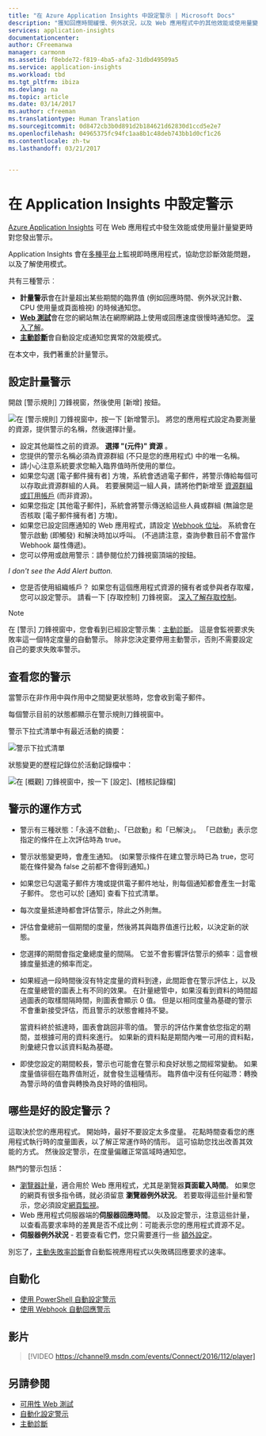 ```yaml
---
title: "在 Azure Application Insights 中設定警示 | Microsoft Docs"
description: "獲知回應時間緩慢、例外狀況，以及 Web 應用程式中的其他效能或使用量變更。"
services: application-insights
documentationcenter: 
author: CFreemanwa
manager: carmonm
ms.assetid: f8ebde72-f819-4ba5-afa2-31dbd49509a5
ms.service: application-insights
ms.workload: tbd
ms.tgt_pltfrm: ibiza
ms.devlang: na
ms.topic: article
ms.date: 03/14/2017
ms.author: cfreeman
ms.translationtype: Human Translation
ms.sourcegitcommit: 0d8472cb3b0d891d2b184621d62830d1ccd5e2e7
ms.openlocfilehash: 04965375fc94fc1aa8b1c48deb743bb1d0cf1c26
ms.contentlocale: zh-tw
ms.lasthandoff: 03/21/2017


---
```

# <a name="set-alerts-in-application-insights"></a>在 Application Insights 中設定警示
[Azure Application Insights][start] 可在 Web 應用程式中發生效能或使用量計量變更時對您發出警示。 

Application Insights 會在[多種平台][platforms]上監視即時應用程式，協助您診斷效能問題，以及了解使用模式。

共有三種警示︰

* **計量警示**會在計量超出某些期間的臨界值 (例如回應時間、例外狀況計數、CPU 使用量或頁面檢視) 的時候通知您。 
* [**Web 測試**][availability]會在您的網站無法在網際網路上使用或回應速度很慢時通知您。 [深入了解][availability]。
* [**主動診斷**](app-insights-proactive-diagnostics.md)會自動設定成通知您異常的效能模式。

在本文中，我們著重於計量警示。

## <a name="set-a-metric-alert"></a>設定計量警示
開啟 [警示規則] 刀鋒視窗，然後使用 [新增] 按鈕。 

![在 [警示規則] 刀鋒視窗中，按一下 [新增警示]。 將您的應用程式設定為要測量的資源，提供警示的名稱，然後選擇計量。](./media/app-insights-alerts/01-set-metric.png)

* 設定其他屬性之前的資源。 **選擇 "(元件)" 資源** 。
* 您提供的警示名稱必須為資源群組 (不只是您的應用程式) 中的唯一名稱。
* 請小心注意系統要求您輸入臨界值時所使用的單位。
* 如果您勾選 [電子郵件擁有者] 方塊，系統會透過電子郵件，將警示傳給每個可以存取此資源群組的人員。 若要展開這一組人員，請將他們新增至 [資源群組或訂用帳戶](app-insights-resources-roles-access-control.md) (而非資源)。
* 如果您指定 [其他電子郵件]，系統會將警示傳送給這些人員或群組 (無論您是否核取 [電子郵件擁有者] 方塊)。 
* 如果您已設定回應通知的 Web 應用程式，請設定 [Webhook 位址](../monitoring-and-diagnostics/insights-webhooks-alerts.md)。 系統會在警示啟動 (即觸發) 和解決時加以呼叫。 (不過請注意，查詢參數目前不會當作 Webhook 屬性傳遞)。
* 您可以停用或啟用警示：請參閱位於刀鋒視窗頂端的按鈕。

*I don't see the Add Alert button.* 

* 您是否使用組織帳戶？ 如果您有這個應用程式資源的擁有者或參與者存取權，您可以設定警示。 請看一下 [存取控制] 刀鋒視窗。 [深入了解存取控制][roles]。

> [!NOTE]
> 在 [警示] 刀鋒視窗中，您會看到已經設定警示集︰[主動診斷](app-insights-proactive-failure-diagnostics.md)。 這是會監視要求失敗率這一個特定度量的自動警示。 除非您決定要停用主動警示，否則不需要設定自己的要求失敗率警示。 
> 
> 

## <a name="see-your-alerts"></a>查看您的警示
當警示在非作用中與作用中之間變更狀態時，您會收到電子郵件。 

每個警示目前的狀態都顯示在警示規則刀鋒視窗中。

警示下拉式清單中有最近活動的摘要：

![警示下拉式清單](./media/app-insights-alerts/010-alert-drop.png)

狀態變更的歷程記錄位於活動記錄檔中：

![在 [概觀] 刀鋒視窗中，按一下 [設定]、[稽核記錄檔]](./media/app-insights-alerts/09-alerts.png)

## <a name="how-alerts-work"></a>警示的運作方式
* 警示有三種狀態：「永遠不啟動」、「已啟動」和「已解決」。 「已啟動」表示您指定的條件在上次評估時為 true。
* 警示狀態變更時，會產生通知。 (如果警示條件在建立警示時已為 true，您可能在條件變為 false 之前都不會得到通知。)
* 如果您已勾選電子郵件方塊或提供電子郵件地址，則每個通知都會產生一封電子郵件。 您也可以於 [通知] 查看下拉式清單。
* 每次度量抵達時都會評估警示，除此之外則無。
* 評估會彙總前一個期間的度量，然後將其與臨界值進行比較，以決定新的狀態。
* 您選擇的期間會指定彙總度量的間隔。 它並不會影響評估警示的頻率：這會根據度量抵達的頻率而定。
* 如果經過一段時間後沒有特定度量的資料到達，此間距會在警示評估上，以及在度量總管的圖表上有不同的效果。 在計量總管中，如果沒看到資料的時間超過圖表的取樣間隔時間，則圖表會顯示 0 值。 但是以相同度量為基礎的警示不會重新接受評估，而且警示的狀態會維持不變。 
  
    當資料終於抵達時，圖表會跳回非零的值。 警示的評估作業會依您指定的期間，並根據可用的資料來進行。 如果新的資料點是期間內唯一可用的資料點，則彙總只會以該資料點為基礎。
* 即使您設定的期間較長，警示也可能會在警示和良好狀態之間經常變動。 如果度量值徘徊在臨界值附近，就會發生這種情形。 臨界值中沒有任何磁滯：轉換為警示時的值會與轉換為良好時的值相同。

## <a name="what-are-good-alerts-to-set"></a>哪些是好的設定警示？
這取決於您的應用程式。 開始時，最好不要設定太多度量。 花點時間查看您的應用程式執行時的度量圖表，以了解正常運作時的情形。 這可協助您找出改善其效能的方式。 然後設定警示，在度量偏離正常區域時通知您。 

熱門的警示包括：

* [瀏覽器計量][client]，適合用於 Web 應用程式，尤其是瀏覽器**頁面載入時間**。 如果您的網頁有很多指令碼，就必須留意 **瀏覽器例外狀況**。 若要取得這些計量和警示，您必須設定[網頁監視][client]。
* Web 應用程式伺服器端的**伺服器回應時間**。 以及設定警示，注意這些計量，以查看高要求率時的差異是否不成比例：可能表示您的應用程式資源不足。 
* **伺服器例外狀況** - 若要查看它們，您只需要進行一些 [額外設定](app-insights-asp-net-exceptions.md)。

別忘了，[主動失敗率診斷](app-insights-proactive-failure-diagnostics.md)會自動監視應用程式以失敗碼回應要求的速率。 

## <a name="automation"></a>自動化
* [使用 PowerShell 自動設定警示](app-insights-powershell-alerts.md)
* [使用 Webhook 自動回應警示](../monitoring-and-diagnostics/insights-webhooks-alerts.md)

## <a name="video"></a>影片

> [!VIDEO https://channel9.msdn.com/events/Connect/2016/112/player]

## <a name="see-also"></a>另請參閱
* [可用性 Web 測試](app-insights-monitor-web-app-availability.md)
* [自動化設定警示](app-insights-powershell-alerts.md)
* [主動診斷](app-insights-proactive-diagnostics.md) 

<!--Link references-->

[availability]: app-insights-monitor-web-app-availability.md
[client]: app-insights-javascript.md
[platforms]: app-insights-platforms.md
[roles]: app-insights-resources-roles-access-control.md
[start]: app-insights-overview.md


